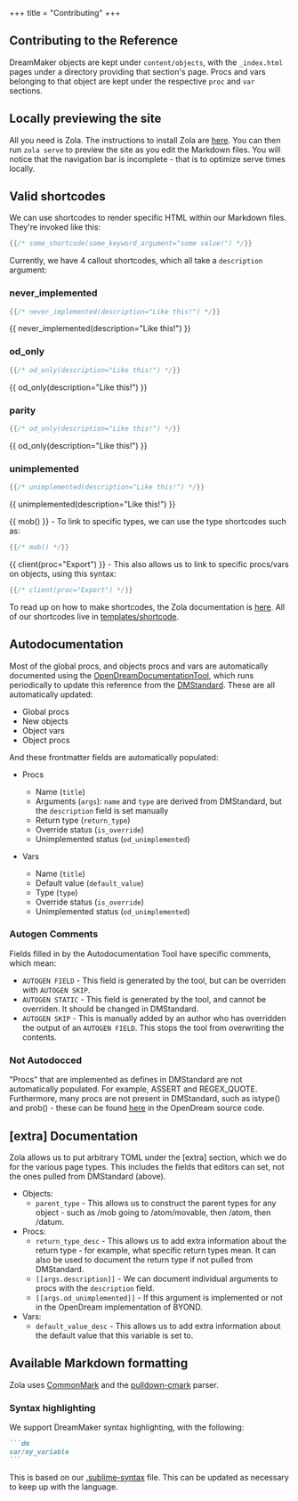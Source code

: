 +++
title = "Contributing"
+++

## Contributing to the Reference

DreamMaker objects are kept under `content/objects`, with the `_index.html` pages under a directory providing that section's page. Procs and vars belonging to that object are kept under the respective `proc` and `var` sections.

## Locally previewing the site

All you need is Zola. The instructions to install Zola are [here](https://www.getzola.org/documentation/getting-started/installation/). You can then run `zola serve` to preview the site as you edit the Markdown files. You will notice that the navigation bar is incomplete - that is to optimize serve times locally.

## Valid shortcodes

We can use shortcodes to render specific HTML within our Markdown files. They're invoked like this:
```go
{{/* some_shortcode(some_keyword_argument="some value!") */}}
```

Currently, we have 4 callout shortcodes, which all take a `description` argument:
### never_implemented

```go
{{/* never_implemented(description="Like this!") */}}
```
{{ never_implemented(description="Like this!") }}

### od_only

```go
{{/* od_only(description="Like this!") */}}
```
{{ od_only(description="Like this!") }}

### parity

```go
{{/* od_only(description="Like this!") */}}
```
{{ od_only(description="Like this!") }}

### unimplemented

```go
{{/* unimplemented(description="Like this!") */}}
```
{{ unimplemented(description="Like this!") }}

{{ mob() }} - To link to specific types, we can use the type shortcodes such as:
```go
{{/* mob() */}}
```

{{ client(proc="Export") }} - This also allows us to link to specific procs/vars on objects, using this syntax:
```go
{{/* client(proc="Export") */}}
```

To read up on how to make shortcodes, the Zola documentation is [here](https://www.getzola.org/documentation/content/shortcodes/). All of our shortcodes live in [templates/shortcode](https://github.com/OpenDreamProject/od-dm-reference/tree/main/templates/shortcodes/).

## Autodocumentation

Most of the global procs, and objects procs and vars are automatically documented using the [OpenDreamDocumentationTool](https://github.com/harryob/OpenDream/tree/oddt/OpenDreamDocumentationTool), which runs periodically to update this reference from the [DMStandard](https://github.com/OpenDreamProject/OpenDream/tree/master/DMCompiler/DMStandard). These are all automatically updated:
- Global procs
- New objects
- Object vars
- Object procs

And these frontmatter fields are automatically populated:

- Procs
  - Name (`title`)
  - Arguments (`args`): `name` and `type` are derived from DMStandard, but the `description` field is set manually
  - Return type (`return_type`)
  - Override status (`is_override`)
  - Unimplemented status (`od_unimplemented`)

- Vars
  - Name (`title`)
  - Default value (`default_value`)
  - Type (`type`)
  - Override status (`is_override`)
  - Unimplemented status (`od_unimplemented`)

### Autogen Comments

Fields filled in by the Autodocumentation Tool have specific comments, which mean:
- `AUTOGEN FIELD` - This field is generated by the tool, but can be overriden with `AUTOGEN SKIP`.
- `AUTOGEN STATIC` - This field is generated by the tool, and cannot be overriden. It should be changed in DMStandard.
- `AUTOGEN SKIP` - This is manually added by an author who has overridden the output of an `AUTOGEN FIELD`. This stops the tool from overwriting the contents.

### Not Autodocced

"Procs" that are implemented as defines in DMStandard are not automatically populated. For example, ASSERT and REGEX_QUOTE. Furthermore, many procs are not present in DMStandard, such as istype() and prob() - these can be found [here](https://github.com/OpenDreamProject/OpenDream/blob/master/DMCompiler/Compiler/DM/DMParser.cs#L2460) in the OpenDream source code.

## [extra] Documentation

Zola allows us to put arbitrary TOML under the [extra] section, which we do for the various page types. This includes the fields that editors can set, not the ones pulled from DMStandard (above).

- Objects:
  - `parent_type` - This allows us to construct the parent types for any object - such as /mob going to /atom/movable, then /atom, then /datum.
- Procs:
  - `return_type_desc` - This allows us to add extra information about the return type - for example, what specific return types mean. It can also be used to document the return type if not pulled from DMStandard.
  - `[[args.description]]` - We can document individual arguments to procs with the `description` field.
  - `[[args.od_unimplemented]]` - If this argument is implemented or not in the OpenDream implementation of BYOND.
- Vars:
  - `default_value_desc` - This allows us to add extra information about the default value that this variable is set to.

## Available Markdown formatting

Zola uses [CommonMark](https://commonmark.org/) and the [pulldown-cmark](https://github.com/pulldown-cmark/pulldown-cmark#pulldown-cmark) parser.

### Syntax highlighting

We support DreamMaker syntax highlighting, with the following:

`````md
```dm
var/my_variable
```
`````

This is based on our [.sublime-syntax](https://github.com/OpenDreamProject/od-dm-reference/tree/main/syntaxes/dreammaker.sublime-syntax) file. This can be updated as necessary to keep up with the language.
